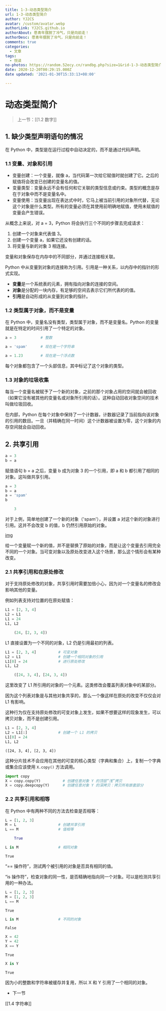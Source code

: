 ```yaml
---
title: 1-3-动态类型简介
url: 1-3-动态类型简介
author: YJ2CS
avatar: /custom/avatar.webp
authorLink: YJ2CS.github.io
authorAbout: 愿青年摆脱了冷气，只是向前走！
authorDesc: 愿青年摆脱了冷气，只是向前走！
comments: true
categories:
  - 文章
tags:
  - 悦读
no-photos: https://random.52ecy.cn/randbg.php?size=1&rid-1-3-动态类型简介
date: 2020-12-20T00:29:15.000Z
date updated: '2021-01-30T15:33:13+08:00'

---
```


# 动态类型简介

> 上一节：[[1.2 数字]]

## 1. 缺少类型声明语句的情况

在 Python 中，类型是在运行过程中自动决定的，而不是通过代码声明。

### 1.1 变量、对象和引用

- 变量创建：一个变量，就像 a，当代码第一次给它赋值时就创建了它。之后的赋值将会改变已创建的变量名的值。
- 变量类型：变量永远不会有任何和它关联的类型信息或约束。类型的概念是存在于对象中而不是变量名中。
- 变量使用：当变量出现在表达式中时，它马上被当前引用的对象所代替，无论这个对象是什么类型。所有的变量必须在其使用前明确地赋值，使用未赋值的变量会产生错误。

从概念上来说，对 a = 3，Python 将会执行三个不同的步骤去完成请求：

1. 创建一个对象来代表值 3。
2. 创建一个变量 a，如果它还没有创建的话。
3. 将变量与新的对象 3 相连接。

变量和对象保存在内存中的不同部分，并通过连接相关联。

Python 中从变量到对象的连接称为引用。引用是一种关系，以内存中的指针的形式实现。

- **变量**是一个系统表的元素，拥有指向对象的连接的空间。
- **对象**是分配的一块内存，有足够的空间去表示它们所代表的的值。
- **引用**是自动形成的从变量到对象的指针。

### 1.2 类型属于对象，而不是变量

在 Python 中，变量名没有类型，类型属于对象，而不是变量名。Python 的变量就是在特定的时间引用了一个特定的对象。

```python
a = 3           # 整数
```

```python
a = 'spam'      # 现在是一个字符串
```

```python
a = 1.23        # 现在是一个浮点数
```

每个对象都包含了一个头部信息，其中标记了这个对象的类型。

### 1.3 对象的垃圾收集

每当一个变量名被赋予了一个新的对象，之前的那个对象占用的空间就会被回收（如果它没有被其他的变量名或对象所引用的话）。这种自动回收对象空间的技术叫做垃圾回收。

在内部，Python 在每个对象中保持了一个计数器，计数器记录了当前指向该对象的引用的数目。一旦（并精确在同一时间）这个计数器被设置为零，这个对象的内存空间就会自动回收。

## 2. 共享引用

```python
a = 3
b = a
```

赋值语句 b = a 之后，变量 b 成为对象 3 的一个引用，即 a 和 b 都引用了相同的对象。这叫做共享引用。

```python
a = 3
b = a
a = 'spam'
b
```

```python
    3
```

对于上例，简单地创建了一个新的对象（'spam'），并设置 a 对这个新的对象进行引用。这并不会改变 b 的值，b 仍然引用原始的对象。

[img](ref.png)

给一个变量赋一个新的值，并不是替换了原始的对象，而是让这个变量去引用完全不同的一个对象。当可变对象以及原处改变进入这个场景，那么这个情形会有某种改变。

### 2.1 共享引用和在原处修改

对于支持原处修改的对象，共享引用时需要加倍小心，因为对一个变量名的修改会影响其他的变量。

例如列表支持对位置的在原处赋值：

```python
L1 = [2, 3, 4]
L2 = L1
L1 = 24
L1, L2
```

```python
    (24, [2, 3, 4])
```

L1 直接设置为一个不同的对象，L2 仍是引用最初的列表。

```python
L1 = [2, 3, 4]          # 可变对象
L2 = L1                 # 创建一个相同对象的引用
L1[0] = 24              # 进行原处修改
L1, L2
```

```python
    ([24, 3, 4], [24, 3, 4])
```

这里改变了 L1 所引用的对象的一个元素。这类修改会覆盖列表对象中的某部分。

因为这个列表对象是与其他对象共享的，那么一个像这样在原处的改变不仅仅会对 L1 有影响。

这种行为仅在支持原处修改的可变对象上发生，如果不想要这样的现象发生，可以拷贝对象，而不是创建引用。

```python
L1 = [2, 3, 4]
L2 = L1[:]              # 创建一个 L1 的拷贝
L1[0] = 24
L1, L2
```

    ([24, 3, 4], [2, 3, 4])

这种分片技术不会应用在其他的可变的核心类型（字典和集合）上，复制一个字典或集合应该使用 `X.copy()` 方法调用。

```python
import copy
X = copy.copy(Y)          # 创建任意对象 Y 的顶层“浅”拷贝
X = copy.deepcopy(Y)      # 创建任意对象 Y 的深拷贝：拷贝所有嵌套部分
```

### 2.2 共享引用和相等

在 Python 中有两种不同的方法去检查是否相等：

```python
L = [1, 2, 3]
M = L                   # 创建共享引用
L == M                  # 值相等
```

```python
    True
```

```python
L is M                  # 相同对象
```

    True

“== 操作符”，测试两个被引用的对象是否具有相同的值。

“is 操作符”，检查对象的同一性，是否精确地指向同一个对象。可以是检测共享引用的一种办法。

```python
L = [1, 2, 3]
M = [1, 2, 3]
L == M
```

    True

```python
L is M                  # 不同的对象
```

    False

```python
X = 42
Y = 42
X == Y
```

    True

```python
X is Y
```

    True

因为小的整数和字符串被缓存并复用，所以 X 和 Y 引用了一个相同的对象。

- 下一节

[[1.4 字符串]]
